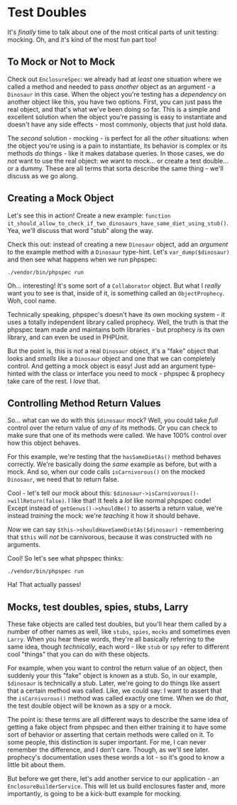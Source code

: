 # Test Doubles

It's *finally* time to talk about one of the most critical parts of unit testing:
mocking. Oh, and it's kind of the most fun part too!

## To Mock or Not to Mock

Check out `EnclosureSpec`: we already had at *least* one situation where we called
a method and needed to pass *another* object as an argument - a `Dinosaur` in this case.
When the object you're testing has a *dependency* on another object like this, you
have two options. First, you can just pass the real object, and that's what we've
been doing so far. This is a simple and excellent solution when the object you're
passing is easy to instantiate and doesn't have any side effects - most commonly,
objects that just hold data.

The *second* solution - mocking - is perfect for all the *other* situations: when
the object you're using is a pain to instantiate, its behavior is complex or its
methods *do* things - like it makes database queries. In those cases, we do *not*
want to use the real object: we want to mock... or create a test double... or a dummy.
These are all terms that sorta describe the same thing - we'll discuss as we go along.

## Creating a Mock Object

Let's see this in action! Create a new example:
`function it_should_allow_to_check_if_two_dinosaurs_have_same_diet_using_stub()`.
Yea, we'll discuss that word "stub" along the way.

Check this out: instead of creating a new `Dinosaur` object, add an *argument* to
the example method with a `Dinosaur` type-hint. Let's `var_dump($dinosaur)` and
then see what happens when we run phpspec:

```terminal-silent
./vendor/bin/phpspec run
```

Oh... interesting! It's some sort of a `Collaborator` object. But what I *really*
want you to see is that, inside of it, is something called an `ObjectProphecy`. Woh,
cool name.

Technically speaking, phpspec's doesn't have its own mocking system - it uses a
totally independent library called prophecy. Well, the truth is that the phpspec
team made and maintains both libraries - but prophecy *is* its own library, and
can even be used in PHPUnit.

But the point is, this is *not* a real `Dinosaur` object, it's a "fake" object that
looks and *smells* like a `Dinosaur` object and one that we can completely control.
And getting a mock object is easy! Just add an argument type-hinted with the class
or interface you need to mock - phpspec & prophecy take care of the rest. I *love*
that.

## Controlling Method Return Values

So... what can we do with this `$dinosaur` mock? Well, you could take *full*
control over the return value of *any* of its methods. Or you can check to make
sure that one of its methods were called. We have 100% control over how this object
behaves.

For this example, we're testing that the `hasSameDietAs()` method behaves correctly.
We're basically doing the *same* example as before, but with a mock. And so, when
our code calls `isCarnivorous()` on the mocked `Dinosaur`, we need that to return
false.

Cool - let's tell our mock about this: `$dinosaur->isCarnivorous()->willReturn(false)`.
I like that! It feels a *lot* like normal phpspec code! Except instead of
`getGenus()->shouldBe()` to asserts a return value, we're instead *training* the
mock: we're *teaching* it how it  should behave.

*Now* we can say `$this->shouldHaveSameDietAs($dinosaur)` - remembering that
`$this` will *not* be carnivorous, because it was constructed with no arguments.

Cool! So let's see what phpspec thinks:

```terminal-silent
./vendor/bin/phpspec run
``` 

Ha! That actually passes!

## Mocks, test doubles, spies, stubs, Larry

These fake objects are called test doubles, but you'll hear them called by a number
of other names as well, like `stubs`, `spies`, `mocks` and sometimes even `Larry`.
When you hear these words, they're all basically referring to the same idea, though
*technically*, each word - like `stub` or `spy` refer to different cool "things"
that you can do with these objects.

For example, when you want to control the return value of an object, then suddenly
your this "fake" object is known as a stub. So, in our example, `$dinosaur` is
technically a stub. Later, we're going to do things like assert that a certain
method was called. Like, we could say: I want to assert that the `isCarnivorous()`
method was called exactly one time. When we do *that*, the test double object
will be known as a spy or a mock.

The point is: these terms are all different ways to describe the same idea of getting
a fake object from phpspec and then either training it to have some sort of behavior
or asserting that certain methods were called on it. To some people, this distinction
is super important. For me, I can never remember the difference, and I don't care.
Though, as we'll see later. prophecy's documentation uses these words a lot - so
it's good to know a little bit about them.

But before we get there, let's add another service to our application - an
`EnclosureBuilderService`. This will let us build enclosures faster and, more
importantly, is going to be a kick-butt example for mocking.